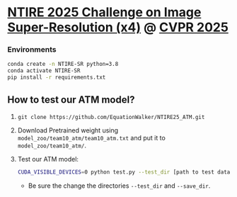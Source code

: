 # [NTIRE 2025 Challenge on Image Super-Resolution (x4)](https://cvlai.net/ntire/2025/) @ [CVPR 2025](https://cvpr.thecvf.com/)

### Environments

```sh
conda create -n NTIRE-SR python=3.8
conda activate NTIRE-SR
pip install -r requirements.txt
```

## How to test our ATM model?

1. `git clone https://github.com/EquationWalker/NTIRE25_ATM.git`

2.  Download Pretrained weight using `model_zoo/team10_atm/team10_atm.txt` and put it to `model_zoo/team10_atm/`.

3. Test our ATM model:

   ```bash
   CUDA_VISIBLE_DEVICES=0 python test.py --test_dir [path to test data dir] --save_dir [path to your save dir] --model_id 10
   ```

   -  Be sure the change the directories `--test_dir` and `--save_dir`.
